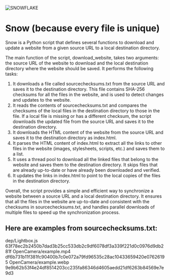 ![SNOWFLAKE](https://user-images.githubusercontent.com/43807387/223344700-f0cb2109-52a1-48f7-9769-af673d11102d.svg)

# Snow (because every file is unique)
Snow is a Python script that defines several functions to download and update a website from a given source URL to a local destination directory.

The main function of the script, download_website, takes two arguments: the source URL of the website to download and the local destination directory where the website should be saved. It performs the following tasks:

1. It downloads a file called sourcechecksums.txt from the source URL and saves it to the destination directory. This file contains SHA-256 checksums for all the files in the website, and is used to detect changes and updates to the website.
2. It reads the contents of sourcechecksums.txt and compares the checksums of the local files in the destination directory to those in the file. If a local file is missing or has a different checksum, the script downloads the updated file from the source URL and saves it to the destination directory.
3. It downloads the HTML content of the website from the source URL and saves it to the destination directory as index.html.
4. It parses the HTML content of index.html to extract all the links to other files in the website (images, stylesheets, scripts, etc.) and saves them to a list.
5. It uses a thread pool to download all the linked files that belong to the website and saves them to the destination directory. It skips files that are already up-to-date or have already been downloaded and verified.
6. It updates the links in index.html to point to the local copies of the files in the destination directory.

Overall, the script provides a simple and efficient way to synchronize a website between a source URL and a local destination directory. It ensures that all the files in the website are up-to-date and consistent with the checksums in sourcechecksums.txt, and handles parallel downloads of multiple files to speed up the synchronization process.

## Here are examples from sourcechecksums.txt:

dep/Lightbox.js	63f78ec2b2450b7dad3b25cc533db2c9df6078df3a339f221d0c0976d9db281f
OpenCamera/example.mp4	df6b731b11f381fc90400b7c0e072a79fd96535c28ac10433659420e07626195
OpenCamera/example.webp	9e9b62b53f4e24df8514203cc235fa86346d4605aedd21df6263b84569e7e9d3
